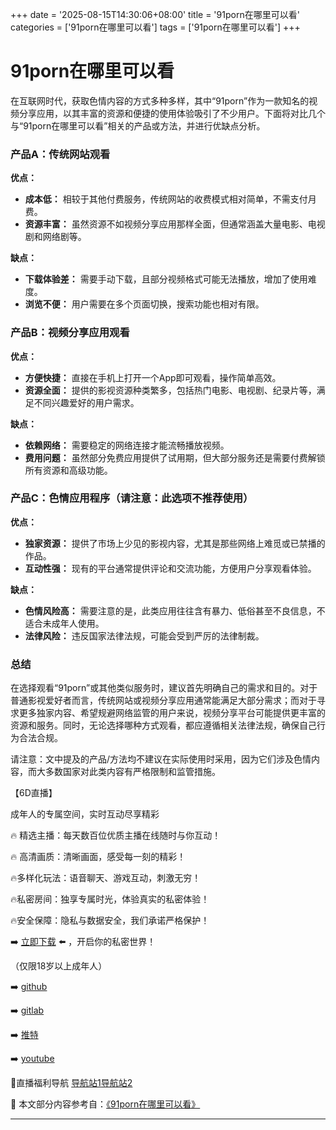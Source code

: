 +++
date = '2025-08-15T14:30:06+08:00'
title = '91porn在哪里可以看'
categories = ['91porn在哪里可以看']
tags = ['91porn在哪里可以看']
+++

# 91porn在哪里可以看

在互联网时代，获取色情内容的方式多种多样，其中“91porn”作为一款知名的视频分享应用，以其丰富的资源和便捷的使用体验吸引了不少用户。下面将对比几个与“91porn在哪里可以看”相关的产品或方法，并进行优缺点分析。

### 产品A：传统网站观看

**优点：**
- **成本低：** 相较于其他付费服务，传统网站的收费模式相对简单，不需支付月费。
- **资源丰富：** 虽然资源不如视频分享应用那样全面，但通常涵盖大量电影、电视剧和网络剧等。

**缺点：**
- **下载体验差：** 需要手动下载，且部分视频格式可能无法播放，增加了使用难度。
- **浏览不便：** 用户需要在多个页面切换，搜索功能也相对有限。

### 产品B：视频分享应用观看

**优点：**
- **方便快捷：** 直接在手机上打开一个App即可观看，操作简单高效。
- **资源全面：** 提供的影视资源种类繁多，包括热门电影、电视剧、纪录片等，满足不同兴趣爱好的用户需求。

**缺点：**
- **依赖网络：** 需要稳定的网络连接才能流畅播放视频。
- **费用问题：** 虽然部分免费应用提供了试用期，但大部分服务还是需要付费解锁所有资源和高级功能。

### 产品C：色情应用程序（请注意：此选项不推荐使用）

**优点：**
- **独家资源：** 提供了市场上少见的影视内容，尤其是那些网络上难觅或已禁播的作品。
- **互动性强：** 现有的平台通常提供评论和交流功能，方便用户分享观看体验。

**缺点：**
- **色情风险高：** 需要注意的是，此类应用往往含有暴力、低俗甚至不良信息，不适合未成年人使用。
- **法律风险：** 违反国家法律法规，可能会受到严厉的法律制裁。

### 总结

在选择观看“91porn”或其他类似服务时，建议首先明确自己的需求和目的。对于普通影视爱好者而言，传统网站或视频分享应用通常能满足大部分需求；而对于寻求更多独家内容、希望规避网络监管的用户来说，视频分享平台可能提供更丰富的资源和服务。同时，无论选择哪种方式观看，都应遵循相关法律法规，确保自己行为合法合规。

请注意：文中提及的产品/方法均不建议在实际使用时采用，因为它们涉及色情内容，而大多数国家对此类内容有严格限制和监管措施。

【6D直播】

 成年人的专属空间，实时互动尽享精彩

🔥 精选主播：每天数百位优质主播在线随时与你互动！

🔥 高清画质：清晰画面，感受每一刻的精彩！

🔥多样化玩法：语音聊天、游戏互动，刺激无穷！

🔥私密房间：独享专属时光，体验真实的私密体验！

🔥安全保障：隐私与数据安全，我们承诺严格保护！

➡️ [立即下载](https://down123.s3.ap-east-1.amazonaws.com/down/down.html?channelCode=blog) ⬅️ ，开启你的私密世界！

 （仅限18岁以上成年人）

➡️ [github](https://aldult-live.github.io/)

➡️ [gitlab](https://seo-09598d.gitlab.io/)

➡️ [推特](https://x.com/wegame33)

➡️ [youtube](https://www.youtube.com/@6Dlive)

🔞直播福利导航   [导航站1](https://webstack-86085a.gitlab.io/)[导航站2](https://onlygit123-2.github.io/)

📘 本文部分内容参考自：[《91porn在哪里可以看》](https://webstack-hugo-10.pages.dev/)

---

